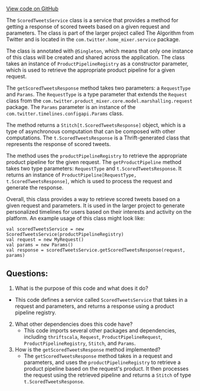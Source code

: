 [View code on GitHub](https://github.com/misbahsy/the-algorithm/home-mixer/server/src/main/scala/com/twitter/home_mixer/service/ScoredTweetsService.scala)

The `ScoredTweetsService` class is a service that provides a method for getting a response of scored tweets based on a given request and parameters. The class is part of the larger project called The Algorithm from Twitter and is located in the `com.twitter.home_mixer.service` package.

The class is annotated with `@Singleton`, which means that only one instance of this class will be created and shared across the application. The class takes an instance of `ProductPipelineRegistry` as a constructor parameter, which is used to retrieve the appropriate product pipeline for a given request.

The `getScoredTweetsResponse` method takes two parameters: a `RequestType` and `Params`. The `RequestType` is a type parameter that extends the `Request` class from the `com.twitter.product_mixer.core.model.marshalling.request` package. The `Params` parameter is an instance of the `com.twitter.timelines.configapi.Params` class.

The method returns a `Stitch[t.ScoredTweetsResponse]` object, which is a type of asynchronous computation that can be composed with other computations. The `t.ScoredTweetsResponse` is a Thrift-generated class that represents the response of scored tweets.

The method uses the `productPipelineRegistry` to retrieve the appropriate product pipeline for the given request. The `getProductPipeline` method takes two type parameters: `RequestType` and `t.ScoredTweetsResponse`. It returns an instance of `ProductPipeline[RequestType, t.ScoredTweetsResponse]`, which is used to process the request and generate the response.

Overall, this class provides a way to retrieve scored tweets based on a given request and parameters. It is used in the larger project to generate personalized timelines for users based on their interests and activity on the platform. An example usage of this class might look like:

```
val scoredTweetsService = new ScoredTweetsService(productPipelineRegistry)
val request = new MyRequest()
val params = new Params()
val response = scoredTweetsService.getScoredTweetsResponse(request, params)
```
## Questions: 
 1. What is the purpose of this code and what does it do?
   - This code defines a service called `ScoredTweetsService` that takes in a request and parameters, and returns a response using a product pipeline registry.
2. What other dependencies does this code have?
   - This code imports several other packages and dependencies, including `thriftscala`, `Request`, `ProductPipelineRequest`, `ProductPipelineRegistry`, `Stitch`, and `Params`.
3. How is the `getScoredTweetsResponse` method implemented?
   - The `getScoredTweetsResponse` method takes in a request and parameters, and uses the `productPipelineRegistry` to retrieve a product pipeline based on the request's product. It then processes the request using the retrieved pipeline and returns a `Stitch` of type `t.ScoredTweetsResponse`.